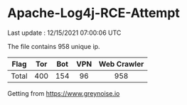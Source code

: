 
# Apache-Log4j-RCE-Attempt

Last update : 12/15/2021 07:00:06 UTC

The file contains 958 unique ip.

| Flag | Tor | Bot | VPN | Web Crawler|
| :---:   | :-: | :-: | :-: | :-: |
| Total | 400 | 154 | 96 | 958 |

Getting from https://www.greynoise.io